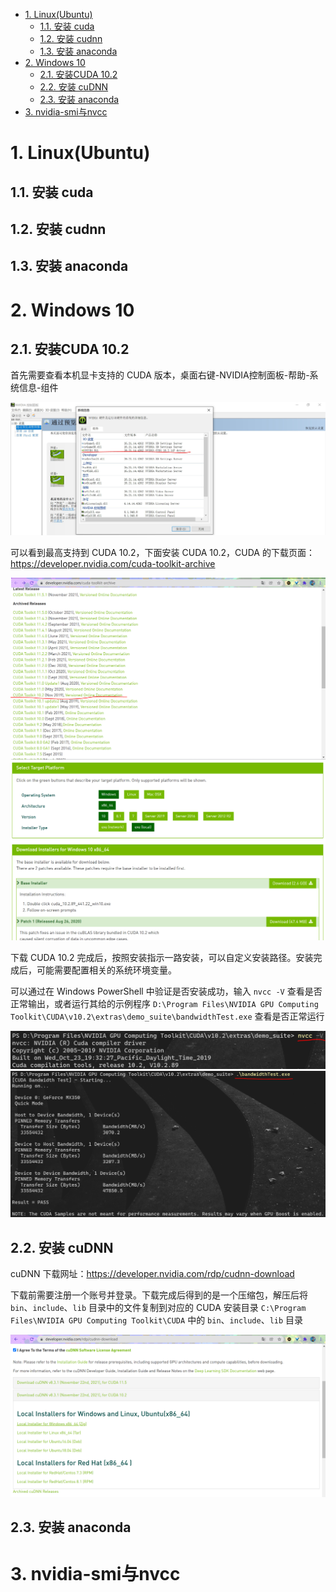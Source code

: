 - [1. Linux(Ubuntu)](#1-linuxubuntu)
  - [1.1. 安装 cuda](#11-安装-cuda)
  - [1.2. 安装 cudnn](#12-安装-cudnn)
  - [1.3. 安装 anaconda](#13-安装-anaconda)
- [2. Windows 10](#2-windows-10)
  - [2.1. 安装CUDA 10.2](#21-安装cuda-102)
  - [2.2. 安装 cuDNN](#22-安装-cudnn)
  - [2.3. 安装 anaconda](#23-安装-anaconda)
- [3. nvidia-smi与nvcc](#3-nvidia-smi与nvcc)

# 1. Linux(Ubuntu)

## 1.1. 安装 cuda

## 1.2. 安装 cudnn

## 1.3. 安装 anaconda

# 2. Windows 10

## 2.1. 安装CUDA 10.2

首先需要查看本机显卡支持的 CUDA 版本，桌面右键-NVIDIA控制面板-帮助-系统信息-组件

![NVIDIA控制面板-帮助-系统信息-组件](./figures/NVIDIA控制面板-帮助-系统信息-组件.png)

可以看到最高支持到 CUDA 10.2，下面安装 CUDA 10.2，CUDA 的下载页面：https://developer.nvidia.com/cuda-toolkit-archive

![选择下载CUDA10.2](./figures/选择下载CUDA10.2_1.png)
![选择下载CUDA10.2_1](./figures/选择下载CUDA10.2_2.png)

下载 CUDA 10.2 完成后，按照安装指示一路安装，可以自定义安装路径。安装完成后，可能需要配置相关的系统环境变量。

可以通过在 Windows PowerShell 中验证是否安装成功，输入 `nvcc -V` 查看是否正常输出，或者运行其给的示例程序 `D:\Program Files\NVIDIA GPU Computing Toolkit\CUDA\v10.2\extras\demo_suite\bandwidthTest.exe` 查看是否正常运行

![nvcc-V](figures/nvcc-V.png)
![bandwidthTest](figures/bandwidthTest.png)


## 2.2. 安装 cuDNN

cuDNN 下载网址：https://developer.nvidia.com/rdp/cudnn-download

下载前需要注册一个账号并登录。下载完成后得到的是一个压缩包，解压后将 `bin`、`include`、`lib` 目录中的文件复制到对应的 CUDA 安装目录 `C:\Program Files\NVIDIA GPU Computing Toolkit\CUDA` 中的 `bin`、`include`、`lib` 目录

![下载cuDNN](figures/下载cnDNN.png)

## 2.3. 安装 anaconda

# 3. nvidia-smi与nvcc